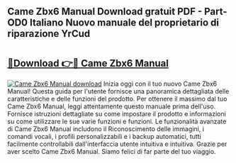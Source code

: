 ## Came Zbx6 Manual Download gratuit PDF - Part-OD0 Italiano Nuovo manuale del proprietario di riparazione YrCud

# <h2><a href="http://df9snv2.blite.top/?on=Came+Zbx6+Manual">🔗Download 👉🔴 Came Zbx6 Manual</a></h2>

[![Came Zbx6 Manual download](https://i.imgur.com/lujVjoI.png)](http://df9snv2.blite.top/?on=Came+Zbx6+Manual)
Inizia oggi con il tuo nuovo Came Zbx6 Manual! Questa guida per l'utente fornisce una panoramica dettagliata delle caratteristiche e delle funzioni del prodotto. Per ottenere il massimo dal tuo Came Zbx6 Manual, leggi attentamente questo manuale prima dell'uso. Fornisce istruzioni dettagliate su come impostare il prodotto e informazioni su come utilizzare le sue varie funzioni e funzioni. Le funzionalità avanzate di Came Zbx6 Manual includono il Riconoscimento delle immagini, i comandi vocali, i profili personalizzabili e i backup automatici, tutti facilmente controllabili dall'interfaccia utente intuitiva e intuitiva. Grazie per aver scelto Came Zbx6 Manual. Siamo felici di far parte del tuo viaggio.
